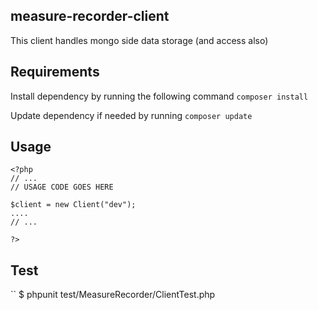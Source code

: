
## measure-recorder-client ##

This client handles mongo side data storage (and access also)

## Requirements ##

Install dependency by running the following command `composer install`

Update dependency if needed by running `composer update`

## Usage ##

```
<?php
// ...
// USAGE CODE GOES HERE

$client = new Client("dev"); 
....
// ...

?>
```

## Test ##

``	$  phpunit test/MeasureRecorder/ClientTest.php